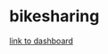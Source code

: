 # bikesharing
[link to dashboard](https://public.tableau.com/views/NYCBike_16227778570560/NYCCitiBike?:language=en-US&:display_count=n&:origin=viz_share_link)
